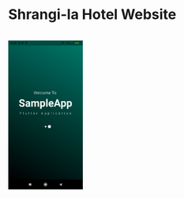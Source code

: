 # Shrangi-la Hotel Website
<br>
<img src = "https://github.com/Ruchirakavinda/flutter_myfirst/blob/main/screenshots/welcome.jpg" width="30%">
